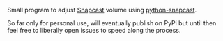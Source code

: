 Small program to adjust [Snapcast](https://github.com/badaix/snapcast) volume using [python-snapcast](https://github.com/happyleavesaoc/python-snapcast). 

So far only for personal use, will eventually publish on PyPi but until then feel free to liberally open issues to speed along the process.
